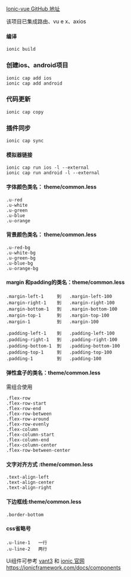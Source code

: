 [Ionic-vue GitHub 地址](https://github.com/kevenLee0527/ionic-vue-app.git)

该项目已集成路由、vu e x、axios

#### 编译

```
ionic build
```

### 创建ios、android项目
```
ionic cap add ios
ionic cap add android
```

### 代码更新
```
ionic cap copy
```

### 插件同步
```
ionic cap sync
```

#### 模拟器链接
```
ionic cap run ios -l --external
ionic cap run android -l --external
```

#### 字体颜色类名： theme/common.less
```
.u-red 
.u-white
.u-green
.u-blue
.u-orange
```

#### 背景颜色类名： theme/common.less
```
.u-red-bg 
.u-white-bg
.u-green-bg
.u-blue-bg
.u-orange-bg
```

#### margin 和padding的类名：theme/common.less
```
.margin-left-1     到   .margin-left-100
.margin-right-1    到   .margin-right-100
.margin-bottom-1   到   .margin-bottom-100
.margin-top-1      到   .margin-top-100
.margin-1          到   .margin-100

.padding-left-1    到   .padding-left-100
.padding-right-1   到   .padding-right-100
.padding-bottom-1  到   .padding-bottom-100
.padding-top-1     到   .padding-top-100
.padding-1         到   .padding-100
```

#### 弹性盒子的类名：theme/common.less
需组合使用

```
.flex-row
.flex-row-start
.flex-row-end
.flex-row-between
.flex-row-around
.flex-row-evenly
.flex-column
.flex-column-start
.flex-column-end
.flex-column-center
.flex-row-between-center
```

#### 文字对齐方式 :theme/common.less
```
.text-align-left
.text-align-center
.text-align-right
```


#### 下边框线:theme/common.less
```
.border-bottom
```

#### css省略号
```
.u-line-1   一行
.u-line-2   两行
```


Ui组件可参考 [vant3](https://vant-contrib.gitee.io/vant/next/#/zh-CN) 和  [ionic 官网https://ionicframework.com/docs/components]()


